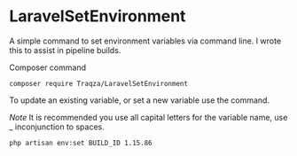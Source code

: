 # LaravelSetEnvironment
A simple command to set environment variables via command line. I wrote this to assist in pipeline builds.

Composer command
```composer
composer require Traqza/LaravelSetEnvironment
```

To update an existing variable, or set a new variable use the command.

*Note* It is recommended you use all capital letters for the variable name, use _ inconjunction to spaces.

```artisan
php artisan env:set BUILD_ID 1.15.86
```
